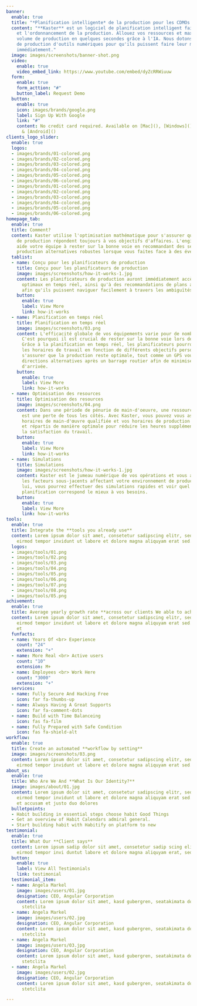 ```yaml
---
banner:
  enable: true
  title: "*Planification intelligente* de la production pour les CDMOs."
  content: "**Kaster** est un logiciel de planification intelligent fait pour la planification
    et l'ordonnancement de la production. Allouez vos ressources et maximisez votre
    volume de production en quelques secondes grâce à l'IA. Nous dotons vos planificateurs
    de production d'outils numériques pour qu'ils puissent faire leur meilleur travail
    immédiatement."
  image: images/screenshots/banner-shot.png
  video:
    enable: true
    video_embed_link: https://www.youtube.com/embed/dyZcRRWiuuw
  form:
    enable: true
    form_acttion: "#"
    button_label: Request Demo
  button:
    enable: true
    icon: images/brands/google.png
    label: Sign Up With Google
    link: "#"
    content: No credit card required. Available on [Mac](), [Windows](), [iOS](),
      & [Android]()
clients_logo_slider:
  enable: true
  logos:
  - images/brands/01-colored.png
  - images/brands/02-colored.png
  - images/brands/03-colored.png
  - images/brands/04-colored.png
  - images/brands/05-colored.png
  - images/brands/06-colored.png
  - images/brands/01-colored.png
  - images/brands/02-colored.png
  - images/brands/03-colored.png
  - images/brands/04-colored.png
  - images/brands/05-colored.png
  - images/brands/06-colored.png
homepage_tab:
  enable: true
  title: Comment?
  content: Kaster utilise l'optimisation mathématique pour s'assurer que vos plans
    de production répondent toujours à vos objectifs d'affaires. L'engin du système
    aide votre équipe à rester sur la bonne voie en recommandant des séquences de
    production alternatives robustes lorsque vous faites face à des événements inattendus.
  tablist:
  - name: Conçu pour les planificateurs de production
    title: Conçu pour les planificateurs de production
    image: images/screenshots/how-it-works-1.jpg
    content: Les planificateurs de production auront immédiatement accès à des plans
      optimaux en temps réel, ainsi qu'à des recommandations de plans alternatifs
      afin qu'ils puissent naviguer facilement à travers les ambiguïtés opérationnelles.
    button:
      enable: true
      label: View More
      link: how-it-works
  - name: Planification en temps réel
    title: Planification en temps réel
    image: images/screenshots/03.png
    content: L'efficacité globale de vos équipements varie pour de nombreuses raisons.
      C'est pourquoi il est crucial de rester sur la bonne voie lors de la replanification.
      Grâce à la planification en temps réel, les planificateurs pourront orienter
      les horaires de travail en fonction de différents objectifs personnalisés pour
      s'assurer que la production reste optimale, tout comme un GPS vous donne des
      directions alternatives après un barrage routier afin de minimiser votre temps
      d'arrivée.
    button:
      enable: true
      label: View More
      link: how-it-works
  - name: Optimisation des resources
    title: Optimisation des resources
    image: images/screenshots/04.png
    content: Dans une période de pénurie de main-d'oeuvre, une ressource sous-utilisée
      est une perte de tous les côtés. Avec Kaster, vous pouvez vous assurer que vos
      horaires de main-d'œuvre qualifiée et vos horaires de production sont adaptés
      et répartis de manière optimale pour réduire les heures supplémentaires et augmenter
      la satisfaction du travail.
    button:
      enable: true
      label: View More
      link: how-it-works
  - name: Simulations
    title: Simulations
    image: images/screenshots/how-it-works-1.jpg
    content: Kaster est le jumeau numérique de vos opérations et vous aide à comprendre
      les facteurs sous-jacents affectant votre environnement de production. Avec
      lui, vous pourrez effectuer des simulations rapides et voir quel scénario de
      planification correspond le mieux à vos besoins.
    button:
      enable: true
      label: View More
      link: how-it-works
tools:
  enable: true
  title: Integrate the **tools you already use**
  content: Lorem ipsum dolor sit amet, consetetur sadipscing elitr, sed diam nonumy
    eirmod tempor invidunt ut labore et dolore magna aliquyam erat sed.
  logos:
  - images/tools/01.png
  - images/tools/02.png
  - images/tools/03.png
  - images/tools/04.png
  - images/tools/05.png
  - images/tools/06.png
  - images/tools/07.png
  - images/tools/08.png
  - images/tools/05.png
achivement:
  enable: true
  title: Average yearly growth rate **across our clients We able to achive**
  content: Lorem ipsum dolor sit amet, consetetur sadipscing elitr, sed diam nonumy
    eirmod tempor invidunt ut labore et dolore magna aliquyam erat sed. At vero eos
    et
  funfacts:
  - name: Years Of <br> Experience
    count: "24"
    extension: "+"
  - name: More Real <br> Active users
    count: "10"
    extension: M+
  - name: Employees <br> Work Here
    count: "3000"
    extension: "+"
  services:
  - name: Fully Secure And Hacking Free
    icon: far fa-thumbs-up
  - name: Always Having A Great Supports
    icon: far fa-comment-dots
  - name: Build with Time Balanceing
    icon: fas fa-film
  - name: Fully Prepared with Safe Condition
    icon: fas fa-shield-alt
workflow:
  enable: true
  title: Create an automated **workflow by setting**
  image: images/screenshots/03.png
  content: Lorem ipsum dolor sit amet, consetetur sadipscing elitr, sed diam nonumy
    eirmod tempor invidunt ut labore et dolore magna aliquyam erat sed.
about_us:
  enable: true
  title: Who Are We And **What Is Our Identity?**
  image: images/about/01.jpg
  content: Lorem ipsum dolor sit amet, consetetur sadipscing elitr, sed diam nonumy
    eirmod tempor invidunt ut labore et dolore magna aliquyam erat sed. At vero eos
    et accusam et justo duo dolores
  bulletpoints:
  - Habit building in essential steps choose habit Good Things
  - Get an overview of Habit Calendars admiral general.
  - Start building habit with Habitify on platform to new
testimonial:
  enable: true
  title: What Our **Client says**
  content: Lorem ipsum sadip dolor sit amet, consetetur sadip scing elitr, diam nonumy
    eirmod tempor invi duntut labore et dolore magna aliquyam erat, sed diam
  button:
    enable: true
    label: View All Testimonials
    link: testimonial
  testimonial_item:
  - name: Angela Markel
    image: images/users/01.jpg
    designation: CEO, Angular Corporation
    content: Lorem ipsum dolor sit amet, kasd gubergren, seatakimata dolores et rebum
      stetclita
  - name: Angela Markel
    image: images/users/02.jpg
    designation: CEO, Angular Corporation
    content: Lorem ipsum dolor sit amet, kasd gubergren, seatakimata dolores et rebum
      stetclita
  - name: Angela Markel
    image: images/users/03.jpg
    designation: CEO, Angular Corporation
    content: Lorem ipsum dolor sit amet, kasd gubergren, seatakimata dolores et rebum
      stetclita
  - name: Angela Markel
    image: images/users/02.jpg
    designation: CEO, Angular Corporation
    content: Lorem ipsum dolor sit amet, kasd gubergren, seatakimata dolores et rebum
      stetclita

---
```

